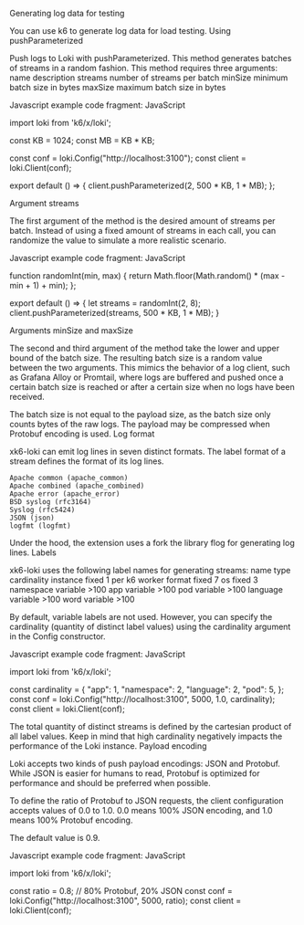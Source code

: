 Generating log data for testing

You can use k6 to generate log data for load testing.
Using pushParameterized

Push logs to Loki with pushParameterized. This method generates batches of streams in a random fashion. This method requires three arguments:
name	description
streams	number of streams per batch
minSize	minimum batch size in bytes
maxSize	maximum batch size in bytes

Javascript example code fragment:
JavaScript

import loki from 'k6/x/loki';

const KB = 1024;
const MB = KB * KB;

const conf = loki.Config("http://localhost:3100");
const client = loki.Client(conf);

export default () => {
   client.pushParameterized(2, 500 * KB, 1 * MB);
};

Argument streams

The first argument of the method is the desired amount of streams per batch. Instead of using a fixed amount of streams in each call, you can randomize the value to simulate a more realistic scenario.

Javascript example code fragment:
JavaScript

function randomInt(min, max) {
  return Math.floor(Math.random() * (max - min + 1) + min);
};

export default () => {
   let streams = randomInt(2, 8);
   client.pushParameterized(streams, 500 * KB, 1 * MB);
}

Arguments minSize and maxSize

The second and third argument of the method take the lower and upper bound of the batch size. The resulting batch size is a random value between the two arguments. This mimics the behavior of a log client, such as Grafana Alloy or Promtail, where logs are buffered and pushed once a certain batch size is reached or after a certain size when no logs have been received.

The batch size is not equal to the payload size, as the batch size only counts bytes of the raw logs. The payload may be compressed when Protobuf encoding is used.
Log format

xk6-loki can emit log lines in seven distinct formats. The label format of a stream defines the format of its log lines.

    Apache common (apache_common)
    Apache combined (apache_combined)
    Apache error (apache_error)
    BSD syslog (rfc3164)
    Syslog (rfc5424)
    JSON (json)
    logfmt (logfmt)

Under the hood, the extension uses a fork the library flog for generating log lines.
Labels

xk6-loki uses the following label names for generating streams:
name	type	cardinality
instance	fixed	1 per k6 worker
format	fixed	7
os	fixed	3
namespace	variable	>100
app	variable	>100
pod	variable	>100
language	variable	>100
word	variable	>100

By default, variable labels are not used. However, you can specify the cardinality (quantity of distinct label values) using the cardinality argument in the Config constructor.

Javascript example code fragment:
JavaScript

import loki from 'k6/x/loki';

const cardinality = {
   "app": 1,
   "namespace": 2,
   "language": 2,
   "pod": 5,
};
const conf = loki.Config("http://localhost:3100", 5000, 1.0, cardinality);
const client = loki.Client(conf);

The total quantity of distinct streams is defined by the cartesian product of all label values. Keep in mind that high cardinality negatively impacts the performance of the Loki instance.
Payload encoding

Loki accepts two kinds of push payload encodings: JSON and Protobuf. While JSON is easier for humans to read, Protobuf is optimized for performance and should be preferred when possible.

To define the ratio of Protobuf to JSON requests, the client configuration accepts values of 0.0 to 1.0. 0.0 means 100% JSON encoding, and 1.0 means 100% Protobuf encoding.

The default value is 0.9.

Javascript example code fragment:
JavaScript

import loki from 'k6/x/loki';

const ratio = 0.8; // 80% Protobuf, 20% JSON
const conf = loki.Config("http://localhost:3100", 5000, ratio);
const client = loki.Client(conf);